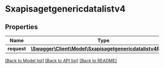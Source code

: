 # Sxapisagetgenericdatalistv4

## Properties
Name | Type | Description | Notes
------------ | ------------- | ------------- | -------------
**request** | [**\Swagger\Client\Model\Sxapisagetgenericdatalistv4Request**](Sxapisagetgenericdatalistv4Request.md) |  | [optional] 

[[Back to Model list]](../README.md#documentation-for-models) [[Back to API list]](../README.md#documentation-for-api-endpoints) [[Back to README]](../README.md)


